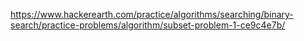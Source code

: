https://www.hackerearth.com/practice/algorithms/searching/binary-search/practice-problems/algorithm/subset-problem-1-ce9c4e7b/
